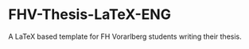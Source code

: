 FHV-Thesis-LaTeX-ENG
====================

A LaTeX based template for FH Vorarlberg students writing their thesis.
